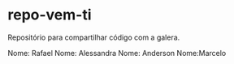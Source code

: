 # repo-vem-ti
Repositório para compartilhar código com a galera. 


Nome: Rafael
Nome: Alessandra 
Nome: Anderson
Nome:Marcelo
